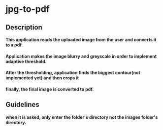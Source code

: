 # jpg-to-pdf
## Description
#### This application reads the uploaded image from the user and converts it to a pdf.
#### Application makes the image blurry and greyscale in order to implement adaptive threshold.
#### After the thresholding, application finds the biggest contour(not implemented yet) and then crops it
#### finally, the final image is converted to pdf.
## Guidelines
#### when it is asked, only enter the **folder's directory** not the **images** folder's directory.
